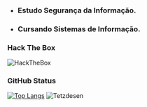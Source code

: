 - ### <b> Estudo Segurança da Informação. </b>
- ### <b> Cursando Sistemas de Informação. </b>


### <b> Hack The Box </b>

![HackTheBox](https://www.hackthebox.eu/badge/image/1045602)
### <b> GitHub Status </b>

[![Top Langs](https://github-readme-stats.vercel.app/api/top-langs/?username=Tetzdesen&layout=compact&theme=midnight-purple&show_icons=true)](https://github.com/anuraghazra/github-readme-stats)
![Tetzdesen](https://github-readme-stats.vercel.app/api?username=Tetzdesen&show_icons=true&theme=midnight-purple)



